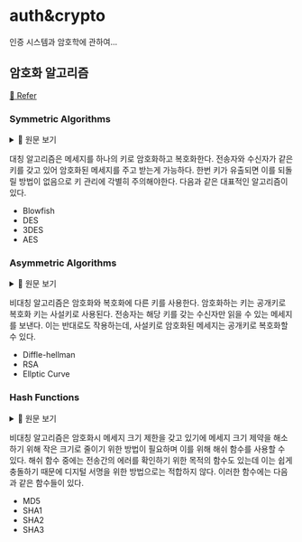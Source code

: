 # auth&crypto
인증 시스템과 암호학에 관하여...

## 암호화 알고리즘

[🔗 Refer](http://cryptofundamentals.com/algorithms)

### Symmetric Algorithms

<details>
<summary>📜 원문 보기</summary>
Symmetric algorithms encrypt and decrypt a message using the same key. if you hold a key, you can exchange messages with anybody else holding the same key.
it is a shared secret. But be careful who you give the key to. Once it gets in the wrong hands, there is no getting it back. That person can read all of your past message,
and create new message that are indistinguishable from valid data.
</details>

대칭 알고리즘은 메세지를 하나의 키로 암호화하고 복호화한다. 전송자와 수신자가 같은 키를 갖고 있어 암호화된 메세지를 주고 받는게 가능하다.
한번 키가 유출되면 이를 되돌릴 방법이 없음으로 키 관리에 각별히 주의해야한다. 다음과 같은 대표적인 알고리즘이 있다.

* Blowfish
* DES
* 3DES
* AES

### Asymmetric Algorithms

<details>
<summary>📜 원문 보기</summary>
Asymmetric algorithms use a different key to encrypt than they do to decrypt. The encrypting key is called the public key and the decrypting key is the private key.
if you hold the private key, i can send you a message that only you can read.

These keys will also work in the opposite direction. That is, anything you encrypt with your private key, I can decrypt with your public key. You can use this to digitally sign a document.
Encrypt it with your private key, and i`ll be able to verify your signature by decrypting with your public key. I have confidence that the message came from you, because only someone who holds your private key could have produced a working signature.
</details>

비대칭 알고리즘은 암호화와 복호화에 다른 키를 사용한다. 암호화하는 키는 공개키로 복호화 키는 사설키로 사용된다.
전송자는 해당 키를 갖는 수신자만 읽을 수 있는 메세지를 보낸다.
이는 반대로도 작용하는데, 사설키로 암호화된 메세지는 공개키로 복호화할 수 있다.

* Diffle-hellman
* RSA
* Ellptic Curve

### Hash Functions

<details>
<summary>📜 원문 보기</summary>
An asymmetric algorithm is limited in the size of message that it can encrypt and decrypt. it can`t be run over a large message the way that a symmetric algorithm can.
so if i wan to use an asymmetric algorithm to sign a message, i have to first compute a digest, a smaller number based on the larger message. The way i do that is to run a hash function.

some hash functions were invented for error detection during transmission. These hash functions are not suitable for digital signitures because they are easily reversible. instead,
we have devised cryptographically secure hash functions, which produce hashes that are hard to reverse. in other words, given a hash, it`s hard to make up a document that computes that hash.
these hash functions include
</details>

비대칭 알고리즘은 암호화시 메세지 크기 제한을 갖고 있기에 메세지 크기 제약을 해소하기 위해 작은 크기로 줄이기 위한 방법이 필요하며 이를 위해 해쉬 함수를 사용할 수 있다.
해쉬 함수 중에는 전송간의 에러를 확인하기 위한 목적의 함수도 있는데 이는 쉽게 충돌하기 때문에 디지털 서명을 위한 방법으로는 적합하지 않다. 이러한 함수에는 다음과 같은 함수들이 있다.

* MD5
* SHA1
* SHA2
* SHA3








